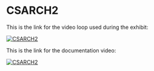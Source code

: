 # CSARCH2

This is the link for the video loop used during the exhibit:

[![CSARCH2](https://img.youtube.com/vi/W7iul8EkvNA/0.jpg)](https://www.youtube.com/watch?v=W7iul8EkvNA)

This is the link for the documentation video:

[![CSARCH2](https://img.youtube.com/vi/QAXGyciCKTg/0.jpg)](https://www.youtube.com/watch?v=QAXGyciCKTg)
